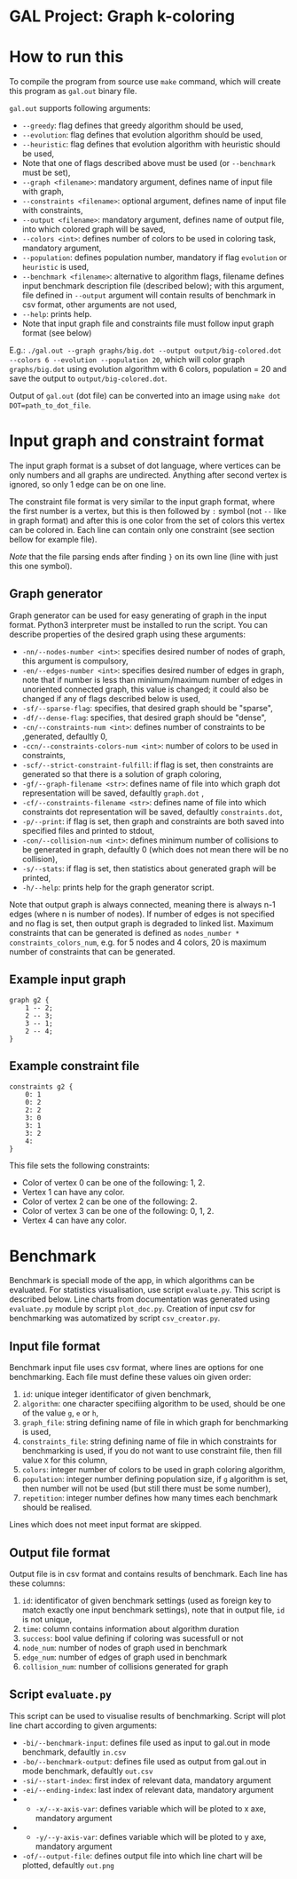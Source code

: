 # GAL Project: Graph k-coloring 

# How to run this
To compile the program from source use `make` command, which will create this program as `gal.out` binary file.

`gal.out` supports following arguments:
- `--greedy`: flag defines that greedy algorithm should be used,
- `--evolution`: flag defines that evolution algorithm should be used,
- `--heuristic`: flag defines that evolution algorithm with heuristic should be used,
- Note that one of flags described above must be used (or `--benchmark` must be set),
- `--graph <filename>`: mandatory argument, defines name of input file with graph,
- `--constraints <filename>`: optional argument, defines name of input file with constraints,
- `--output <filename>`: mandatory argument, defines name of output file, into which colored graph will be saved,
- `--colors <int>`: defines number of colors to be used in coloring task, mandatory argument,
- `--population`: defines population number, mandatory if flag `evolution` or `heuristic` is used,
- `--benchmark <filename>`: alternative to algorithm flags, filename defines input benchmark description file (described below); with this argument, file defined in `--output` argument will contain results of benchmark in csv format, other arguments are not used,
- `--help`: prints help.
- Note that input graph file and constraints file must follow input graph format (see below)

E.g.: `./gal.out --graph graphs/big.dot --output output/big-colored.dot --colors 6 --evolution --population 20`, which will color graph `graphs/big.dot` using evolution algorithm with 6 colors, population = 20 and save the output to `output/big-colored.dot`.

Output of `gal.out` (dot file) can be converted into an image using `make dot DOT=path_to_dot_file`.

# Input graph and constraint format

The input graph format is a subset of dot language, where vertices can be only numbers and all graphs are undirected.
Anything after second vertex is ignored, so only 1 edge can be on one line.

The constraint file format is very similar to the input graph format, where the first number is a vertex, but this is
then followed by `:` symbol (not `--` like in graph format) and after this is one color from the set of colors
this vertex can be colored in. Each line can contain only one constraint (see section bellow for example file). 

_Note_ that the file parsing ends after finding `}` on its own line (line with just this one symbol).

## Graph generator
Graph generator can be used for easy generating of graph in the input format. Python3 interpreter must be installed to run the script. You can describe properties of the desired graph using these arguments:
- `-nn/--nodes-number <int>`: specifies desired number of nodes of graph, this argument is compulsory,
- `-en/--edges-number <int>`: specifies desired number of edges in graph, note that if number is less than minimum/maximum number of edges in unoriented connected graph, this value is changed; it could also be changed if any of flags described below is used,
- `-sf/--sparse-flag`: specifies, that desired graph should be "sparse",
- `-df/--dense-flag`: specifies, that desired graph should be "dense",
- `-cn/--constraints-num <int>`: defines number of constraints to be ,generated, defaultly 0,
- `-ccn/--constraints-colors-num <int>`: number of colors to be used in constraints,
- `-scf/--strict-constraint-fulfill`: if flag is set, then constraints are generated so that there is a solution of graph coloring,
- `-gf/--graph-filename <str>`: defines name of file into which graph dot representation will be saved, defaultly `graph.dot` ,
- `-cf/--constraints-filename <str>`: defines name of file into which constraints dot representation will be saved, defaultly `constraints.dot`,
- `-p/--print`: if flag is set, then graph and constraints are both saved into specified files and printed to stdout,
- `-con/--collision-num <int>`: defines minimum number of collisions to be generated in graph, defaultly 0 (which does not mean there will be no collision),
- `-s/--stats`: if flag is set, then statistics about generated graph will be printed,
- `-h/--help`: prints help for the graph generator script. 

Note that output graph is always connected, meaning there is always n-1 edges (where n is number of nodes). If number of edges is not specified and no flag is set, then output graph is degraded to linked list. Maximum constraints that can be generated is defined as `nodes_number * constraints_colors_num`, e.g. for 5 nodes and 4 colors, 20 is maximum number of constraints that can be generated. 

## Example input graph
```
graph g2 {
	1 -- 2;
	2 -- 3;
	3 -- 1;
	2 -- 4;
}
```

## Example constraint file
```
constraints g2 {
	0: 1
	0: 2
	2: 2
	3: 0
	3: 1
	3: 2
	4: 
}
```
This file sets the following constraints: 
* Color of vertex 0 can be one of the following: 1, 2.
* Vertex 1 can have any color.
* Color of vertex 2 can be one of the following: 2.
* Color of vertex 3 can be one of the following: 0, 1, 2.
* Vertex 4 can have any color.

# Benchmark
Benchmark is speciall mode of the app, in which algorithms can be evaluated. For statistics visualisation, use script `evaluate.py`. This script is described below. Line charts from documentation was generated using `evaluate.py` module by script `plot_doc.py`. Creation of input csv for benchmarking was automatized by script `csv_creator.py`.

## Input file format
Benchmark input file uses csv format, where lines are options for one benchmarking. Each file must define these values oin given order:
1. `id`: unique integer identificator of given benchmark,
2. `algorithm`: one character specifiing algorithm to be used, should be one of the value `g`, `e` or `h`,
3. `graph_file`: string defining name of file in which graph for benchmarking is used,
4. `constraints_file`: string defining name of file in which constraints for benchmarking is used, if you do not want to use constraint file, then fill value `X` for this column,
5. `colors`: integer number of colors to be used in graph coloring algorithm,
6. `population`: integer number defining population size, if `g` algorithm is set, then number will not be used (but still there must be some number),
7. `repetition`: integer number defines how many times each benchmark should be realised.

Lines which does not meet input format are skipped.

## Output file format
Output file is in csv format and contains results of benchmark. Each line has these columns:
1. `id`: identificator of given benchmark settings (used as foreign key to match exactly one input benchmark settings), note that in output file, `id` is not unique,
2. `time`: column contains information about algorithm duration
3. `success`: bool value defining if coloring was sucessfull or not
4. `node_num`: number of nodes of graph used in benchmark
4. `edge_num`: number of edges of graph used in benchmark
5. `collision_num`: number of collisions generated for graph

## Script `evaluate.py`
This script can be used to visualise results of benchmarking. Script will plot line chart according to given arguments:
- `-bi/--benchmark-input`: defines file used as input to gal.out in mode benchmark, defaultly `in.csv`
- `-bo/--benchmark-output`: defines file used as output from gal.out in mode benchmark, defaultly `out.csv`
- `-si/--start-index`: first index of relevant data, mandatory argument
- `-ei/--ending-index`: last index of relevant data, mandatory argument
- - `-x/--x-axis-var`: defines variable which will be ploted to x axe, mandatory argument
- - `-y/--y-axis-var`: defines variable which will be ploted to y axe, mandatory argument
- `-of/--output-file`: defines output file into which line chart will be plotted, defaultly `out.png`